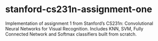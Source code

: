 # stanford-cs231n-assignment-one
Implementation of assignment 1 from Stanford’s CS231n: Convolutional Neural Networks for Visual Recognition. Includes KNN, SVM, Fully Connected Network and Softmax classifiers built from scratch.
